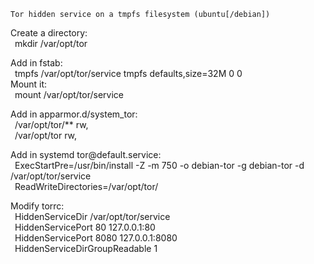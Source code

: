 	Tor hidden service on a tmpfs filesystem (ubuntu[/debian])
  
Create a directory:  
	&ensp;mkdir /var/opt/tor  
  
Add in fstab:  
	&ensp;tmpfs /var/opt/tor/service tmpfs defaults,size=32M 0 0  
Mount it:  
	&ensp;mount /var/opt/tor/service  
  
Add in apparmor.d/system_tor:  
	&ensp;/var/opt/tor/** rw,  
	&ensp;/var/opt/tor rw,  
  
Add in systemd tor\@&#65279;default.service:  
	&ensp;ExecStartPre=/usr/bin/install -Z -m 750 -o debian-tor -g debian-tor -d /var/opt/tor/service  
	&ensp;ReadWriteDirectories=/var/opt/tor/  
  
Modify torrc:  
	&ensp;HiddenServiceDir /var/opt/tor/service  
	&ensp;HiddenServicePort 80 127.0.0.1:80  
	&ensp;HiddenServicePort 8080 127.0.0.1:8080  
	&ensp;HiddenServiceDirGroupReadable 1  

